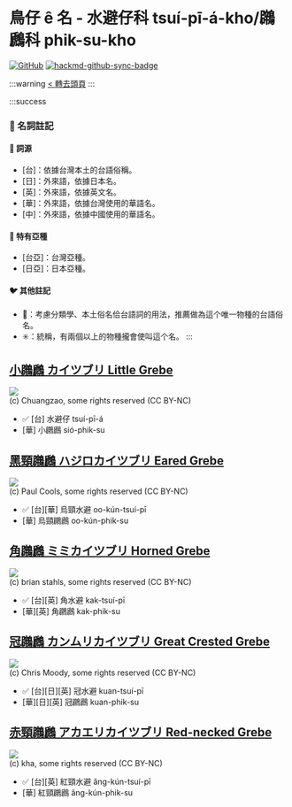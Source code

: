 # 鳥仔 ê 名 - 水避仔科 tsuí-pī-á-kho/鸊鷉科 phik-su-kho

[![GitHub](https://img.shields.io/badge/GitHub-black?logo=github)](https://github.com/siansiansu/tsiau-a-e-mia)
[![hackmd-github-sync-badge](https://hackmd.io/zyhaAJqHS7SKQDlE3tqVGA/badge)](https://hackmd.io/zyhaAJqHS7SKQDlE3tqVGA)

:::warning
[< 轉去頭頁](https://hackmd.io/@siansiansu/Hy4VzNvha)
:::

:::success
### 📖 名詞註記

#### 📎 詞源

- [台]：依據台灣本土的台語俗稱。
- [日]：外來語，依據日本名。
- [英]：外來語，依據英文名。
- [華]：外來語，依據台灣使用的華語名。
- [中]：外來語，依據中國使用的華語名。

#### 🎏 特有亞種

- [台亞]：台灣亞種。
- [日亞]：日本亞種。

#### 🐦 其他註記

- 🎯：考慮分類學、本土俗名佮台語詞的用法，推薦做為這个唯一物種的台語俗名。
- ✳️：統稱，有兩個以上的物種攏會使叫這个名。
:::

## [小鸊鷉 カイツブリ Little Grebe](https://ebird.org/species/litgre1)

![](https://inaturalist-open-data.s3.amazonaws.com/photos/173551179/medium.jpg)
<br/>
(c) Chuangzao, some rights reserved (CC BY-NC)

- ✅ [台] 水避仔 tsuí-pī-á
- [華] 小鸊鷉 sió-phik-su

## [黑頸鸊鷉 ハジロカイツブリ Eared Grebe](https://ebird.org/species/eargre)

![](https://inaturalist-open-data.s3.amazonaws.com/photos/1936398/medium.jpg)
<br/>
(c) Paul Cools, some rights reserved (CC BY-NC)

- ✅ [台][華] 烏頸水避 oo-kún-tsuí-pī
- [華] 烏頸鸊鷉 oo-kún-phik-su

## [角鸊鷉 ミミカイツブリ Horned Grebe](https://ebird.org/species/horgre)

![](https://inaturalist-open-data.s3.amazonaws.com/photos/199229290/medium.jpg)
<br/>
 (c) brian stahls, some rights reserved (CC BY-NC)

- ✅ [台][英] 角水避 kak-tsuí-pī
- [華][英] 角鸊鷉 kak-phik-su

## [冠鸊鷉 カンムリカイツブリ Great Crested Grebe](https://ebird.org/species/grcgre1)

![](https://inaturalist-open-data.s3.amazonaws.com/photos/132117/medium.jpg)
<br/>
(c) Chris Moody, some rights reserved (CC BY-NC)

- ✅ [台][日][英] 冠水避 kuan-tsuí-pī
- [華][日][英] 冠鸊鷉 kuan-phik-su

## [赤頸鸊鷉 アカエリカイツブリ Red-necked Grebe](https://ebird.org/species/rengre)

![](https://inaturalist-open-data.s3.amazonaws.com/photos/13021297/medium.jpg)
<br/>
(c) kha, some rights reserved (CC BY-NC)

- ✅ [台][英] 紅頸水避 âng-kún-tsuí-pī
- [華] 紅頸鸊鷉 âng-kún-phik-su
